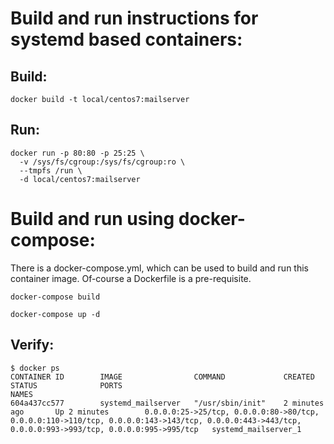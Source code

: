 # Build and run instructions for systemd based containers:

## Build:
```
docker build -t local/centos7:mailserver
```

## Run:
```
docker run -p 80:80 -p 25:25 \
  -v /sys/fs/cgroup:/sys/fs/cgroup:ro \
  --tmpfs /run \
  -d local/centos7:mailserver
```

# Build and run using docker-compose:
There is a docker-compose.yml, which can be used to build and run this container image. Of-course a Dockerfile is a pre-requisite.

```
docker-compose build

docker-compose up -d
```

## Verify:

```
$ docker ps
CONTAINER ID        IMAGE                COMMAND             CREATED             STATUS              PORTS                                                                                                                                                  NAMES
604a437cc577        systemd_mailserver   "/usr/sbin/init"    2 minutes ago       Up 2 minutes        0.0.0.0:25->25/tcp, 0.0.0.0:80->80/tcp, 0.0.0.0:110->110/tcp, 0.0.0.0:143->143/tcp, 0.0.0.0:443->443/tcp, 0.0.0.0:993->993/tcp, 0.0.0.0:995->995/tcp   systemd_mailserver_1
```



